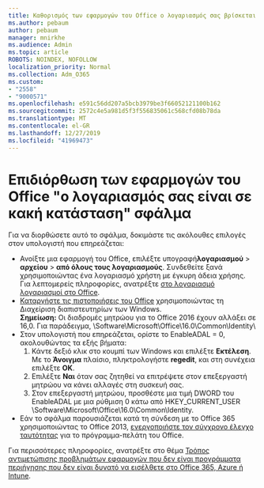 ```yaml
---
title: Καθορισμός των εφαρμογών του Office ο λογαριασμός σας βρίσκεται σε μήνυμα κακής κατάστασης
ms.author: pebaum
author: pebaum
manager: mnirkhe
ms.audience: Admin
ms.topic: article
ROBOTS: NOINDEX, NOFOLLOW
localization_priority: Normal
ms.collection: Adm_O365
ms.custom:
- "2558"
- "9000571"
ms.openlocfilehash: e591c56dd207a5bcb3979be3f66052121100b162
ms.sourcegitcommit: 2572c4e5a981d5f3f556835061c568cfd08b78da
ms.translationtype: MT
ms.contentlocale: el-GR
ms.lasthandoff: 12/27/2019
ms.locfileid: "41969473"
---
```

# <a name="fixing-the-office-apps-your-account-is-in-a-bad-state-error"></a>Επιδιόρθωση των εφαρμογών του Office "ο λογαριασμός σας είναι σε κακή κατάσταση" σφάλμα

Για να διορθώσετε αυτό το σφάλμα, δοκιμάστε τις ακόλουθες επιλογές στον υπολογιστή που επηρεάζεται:

- Ανοίξτε μια εφαρμογή του Office, επιλέξτε υπογραφή**λογαριασμού** >  **αρχείου** > **από όλους τους λογαριασμούς**. Συνδεθείτε ξανά χρησιμοποιώντας ένα λογαριασμό χρήστη με έγκυρη άδεια χρήσης. Για λεπτομερείς πληροφορίες, ανατρέξτε [στο λογαριασμό λογαριασμοί στο Office](https://support.office.com/article/accounts-in-office-628ea040-f265-49de-b986-be09c3ebf8a9).
- [Καταργήστε τις πιστοποιήσεις του Office](https://docs.microsoft.com/office/troubleshoot/error-messages/another-account-already-signed-in#step-3-clear-cached-credentials-on-the-computer) χρησιμοποιώντας τη Διαχείριση διαπιστευτηρίων των Windows.<br>
  **Σημείωση:** Οι διαδρομές μητρώου για το Office 2016 έχουν αλλάξει σε 16,0. Για παράδειγμα, \Software\Microsoft\Office\16.0\Common\Identity\
- Στον υπολογιστή που επηρεάζεται, ορίστε το EnableADAL = 0, ακολουθώντας τα εξής βήματα:  
     1. Κάντε δεξιό κλικ στο κουμπί των Windows και επιλέξτε **Εκτέλεση**. Με το **Άνοιγμα** πλαίσιο, πληκτρολογήστε **regedit**, και στη συνέχεια επιλέξτε **OK**.
     2. Επιλέξτε **Ναι** όταν σας ζητηθεί να επιτρέψετε στον επεξεργαστή μητρώου να κάνει αλλαγές στη συσκευή σας.
    3. Στον επεξεργαστή μητρώου, προσθέστε μια τιμή DWORD του EnableADAL με μια ρύθμιση 0 κάτω από HKEY_CURRENT_USER \Software\Microsoft\Office\16.0\Common\Identity.
- Εάν το σφάλμα παρουσιάζεται κατά τη σύνδεση με το Office 365 χρησιμοποιώντας το Office 2013, [ενεργοποιήστε τον σύγχρονο έλεγχο ταυτότητας](https://docs.microsoft.com/office365/admin/security-and-compliance/enable-modern-authentication) για το πρόγραμμα-πελάτη του Office.

Για περισσότερες πληροφορίες, ανατρέξτε στο θέμα [Τρόπος αντιμετώπισης προβλημάτων εφαρμογών που δεν είναι προγράμματα περιήγησης που δεν είναι δυνατό να εισέλθετε στο Office 365, Azure ή Intune](https://support.office.com/article/how-to-troubleshoot-non-browser-apps-that-can-t-sign-in-to-office-365-azure-or-intune-3ba1b268-66f6-462c-b0e5-070f5c2603c1).

